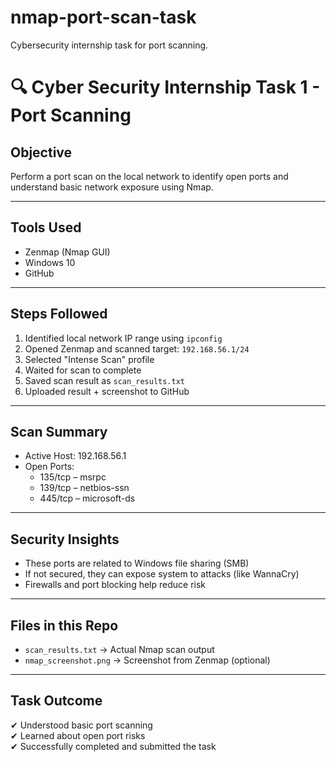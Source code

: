 # nmap-port-scan-task
Cybersecurity internship task for port scanning.

# 🔍 Cyber Security Internship Task 1 - Port Scanning

##  Objective
Perform a port scan on the local network to identify open ports and understand basic network exposure using Nmap.

---

##  Tools Used
- Zenmap (Nmap GUI)
- Windows 10
- GitHub

---

## Steps Followed
1. Identified local network IP range using `ipconfig`
2. Opened Zenmap and scanned target: `192.168.56.1/24`
3. Selected "Intense Scan" profile
4. Waited for scan to complete
5. Saved scan result as `scan_results.txt`
6. Uploaded result + screenshot to GitHub

---

##  Scan Summary
- Active Host: 192.168.56.1
- Open Ports:
  - 135/tcp – msrpc
  - 139/tcp – netbios-ssn
  - 445/tcp – microsoft-ds

---

##  Security Insights
- These ports are related to Windows file sharing (SMB)
- If not secured, they can expose system to attacks (like WannaCry)
- Firewalls and port blocking help reduce risk

---

##  Files in this Repo
- `scan_results.txt` → Actual Nmap scan output
- `nmap_screenshot.png` → Screenshot from Zenmap (optional)

---

##  Task Outcome
✔ Understood basic port scanning  
✔ Learned about open port risks  
✔ Successfully completed and submitted the task
